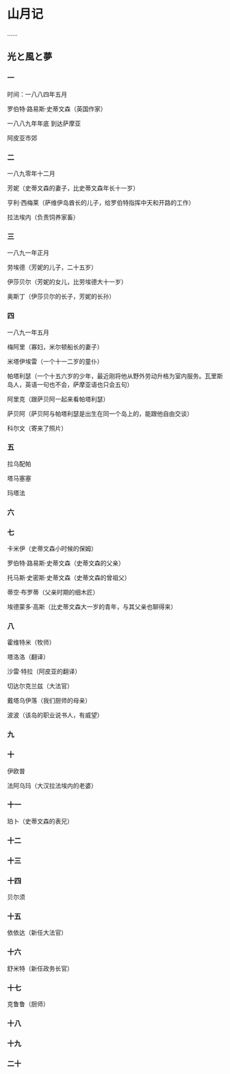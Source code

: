 # 山月记

……

## 光と風と夢

### 一

时间：一八八四年五月

罗伯特·路易斯·史蒂文森（英国作家）

一八八九年年底  到达萨摩亚

 阿皮亚市郊

### 二

一八九零年十二月

芳妮（史蒂文森的妻子，比史蒂文森年长十一岁）

亨利·西梅莱（萨维伊岛酋长的儿子，给罗伯特指挥中天和开路的工作）

拉法埃内（负责饲养家畜） 

### 三

一八九一年正月

劳埃德（芳妮的儿子，二十五岁）

伊莎贝尔（芳妮的女儿，比劳埃德大十一岁） 

奥斯丁（伊莎贝尔的长子，芳妮的长孙）

### 四

一八九一年五月

梅阿里（寡妇，米尔顿船长的妻子）

米塔伊埃雷（一个十一二岁的童仆）

帕塔利瑟（一个十五六岁的少年，最近刚将他从野外劳动升格为室内服务。瓦里斯岛人，英语一句也不会，萨摩亚语也只会五句）

阿里克（跟萨贝阿一起来看帕塔利瑟）

萨贝阿（萨贝阿与帕塔利瑟是出生在同一个岛上的，能跟他自由交谈）

科尔文（寄来了照片）

### 五

拉乌配帕

塔马塞塞

玛塔法

### 六

### 七

卡米伊（史蒂文森小时候的保姆）

罗伯特·路易斯·史蒂文森（史蒂文森的父亲）

托马斯·史密斯·史蒂文森（史蒂文森的曾祖父）

蒂空·布罗蒂（父亲时期的细木匠）

埃德蒙多·高斯（比史蒂文森大一岁的青年，与其父亲也聊得来）

### 八

霍维特米（牧师）

塔洛洛（翻译）

沙雷·特拉（阿皮亚的翻译）

切达尔克兰兹（大法官）

戴塔乌伊落（我们厨师的母亲）

波波（该岛的职业说书人，有威望）

### 九

### 十

伊欧普

法阿乌玛（大汉拉法埃内的老婆）

### 十一

珀卜（史蒂文森的表兄）

### 十二

### 十三

### 十四

贝尔须

### 十五

依依达（新任大法官）

### 十六

舒米特（新任政务长官）

### 十七

克鲁鲁（厨师）

### 十八

### 十九

### 二十

